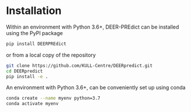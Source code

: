 # Installation

Within an environment with Python 3.6+, DEER-PREdict can be installed using the PyPI package

~~~ bash
pip install DEERPREdict
~~~

or from a local copy of the repository

~~~ bash
git clone https://github.com/KULL-Centre/DEERpredict.git
cd DEERpredict
pip install -e . 
~~~

An environment with Python 3.6+, can be conveniently set up using conda

~~~ bash
conda create --name myenv python=3.7
conda activate myenv
~~~
